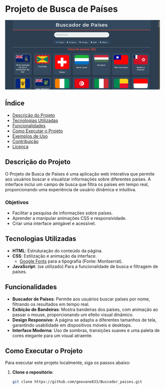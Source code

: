 # Projeto de Busca de Países

![alt text](image.png) <!-- Coloque aqui uma URL de uma imagem representativa do seu projeto -->

## Índice

- [Descrição do Projeto](#descrição-do-projeto)
- [Tecnologias Utilizadas](#tecnologias-utilizadas)
- [Funcionalidades](#funcionalidades)
- [Como Executar o Projeto](#como-executar-o-projeto)
- [Exemplos de Uso](#exemplos-de-uso)
- [Contribuição](#contribuição)
- [Licença](#licença)

## Descrição do Projeto

O Projeto de Busca de Países é uma aplicação web interativa que permite aos usuários buscar e visualizar informações sobre diferentes países. A interface inclui um campo de busca que filtra os países em tempo real, proporcionando uma experiência de usuário dinâmica e intuitiva.

### Objetivos

- Facilitar a pesquisa de informações sobre países.
- Aprender a manipular animações CSS e responsividade.
- Criar uma interface amigável e acessível.

## Tecnologias Utilizadas

- **HTML**: Estruturação do conteúdo da página.
- **CSS**: Estilização e animação da interface.
  - [Google Fonts](https://fonts.google.com/) para a tipografia (Fonte: Montserrat).
- **JavaScript**: (se utilizado) Para a funcionalidade de busca e filtragem de países.

## Funcionalidades

- **Buscador de Países**: Permite aos usuários buscar países por nome, filtrando os resultados em tempo real.
- **Exibição de Bandeiras**: Mostra bandeiras dos países, com animação ao passar o mouse, proporcionando um efeito visual dinâmico.
- **Design Responsivo**: A página se adapta a diferentes tamanhos de tela, garantindo usabilidade em dispositivos móveis e desktops.
- **Interface Moderna**: Uso de sombras, transições suaves e uma paleta de cores elegante para um visual atraente.

## Como Executar o Projeto

Para executar este projeto localmente, siga os passos abaixo:

1. **Clone o repositório**:
   ```bash
   git clone https://github.com/geovane833/Buscador_paises.git
